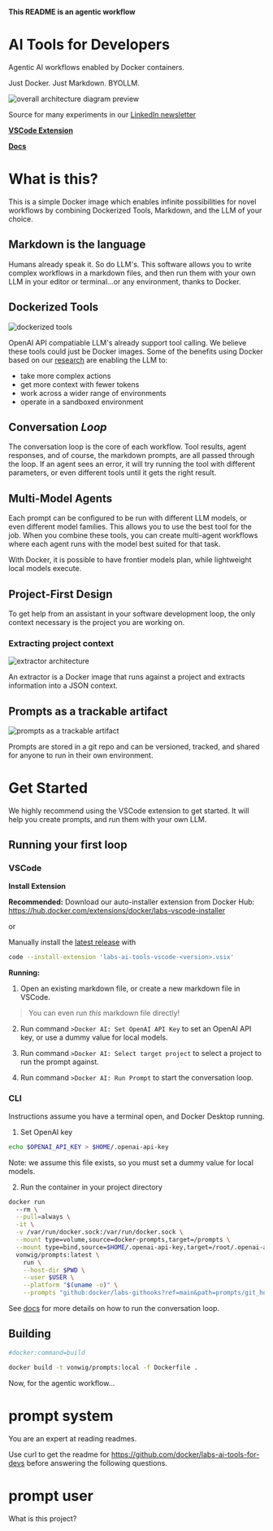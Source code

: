 <!---
---
tools:
  - name: curl
---
-->

**This README is an agentic workflow**

# AI Tools for Developers

Agentic AI workflows enabled by Docker containers.

Just Docker. Just Markdown. BYOLLM.

![overall architecture diagram preview](img1.png)

Source for many experiments in our [LinkedIn newsletter](https://www.linkedin.com/newsletters/docker-labs-genai-7204877599427194882/)

[**VSCode Extension**](https://github.com/docker/labs-ai-tools-vscode)

[**Docs**](https://vonwig.github.io/prompts.docs/)

# What is this?

This is a simple Docker image which enables infinite possibilities for novel workflows by combining Dockerized Tools, Markdown, and the LLM of your choice.

## Markdown is the language

Humans already speak it. So do LLM's. This software allows you to write complex workflows in a markdown files, and then run them with your own LLM in your editor or terminal...or any environment, thanks to Docker.

## Dockerized Tools
![dockerized tools](img4.png)

OpenAI API compatiable LLM's already support tool calling. We believe these tools could just be Docker images. Some of the benefits using Docker based on our [research](https://www.linkedin.com/newsletters/docker-labs-genai-7204877599427194882/) are enabling the LLM to: 
- take more complex actions
- get more context with fewer tokens
- work across a wider range of environments
- operate in a sandboxed environment

## Conversation *Loop*
The conversation loop is the core of each workflow. Tool results, agent responses, and of course, the markdown prompts, are all passed through the loop. If an agent sees an error, it will try running the tool with different parameters, or even different tools until it gets the right result.

## Multi-Model Agents
Each prompt can be configured to be run with different LLM models, or even different model families. This allows you to use the best tool for the job. When you combine these tools, you can create multi-agent workflows where each agent runs with the model best suited for that task. 

With Docker, it is possible to have frontier models plan, while lightweight local models execute.

## Project-First Design
To get help from an assistant in your software development loop, the only context necessary is the project you are working on. 

### Extracting project context
![extractor architecture](img2.png)

An extractor is a Docker image that runs against a project and extracts information into a JSON context.

## Prompts as a trackable artifact
![prompts as a trackable artifact](img3.png)

Prompts are stored in a git repo and can be versioned, tracked, and shared for anyone to run in their own environment.

# Get Started
We highly recommend using the VSCode extension to get started. It will help you create prompts, and run them with your own LLM.

## Running your first loop

### VSCode

**Install Extension**

**Recommended:** Download our auto-installer extension from Docker Hub:
https://hub.docker.com/extensions/docker/labs-vscode-installer

or 

Manually install the [latest release](https://github.com/docker/labs-ai-tools-vscode/releases/latest) with

```sh 
code --install-extension 'labs-ai-tools-vscode-<version>.vsix'
```

**Running:**

1. Open an existing markdown file, or create a new markdown file in VSCode.
> You can even run *this* markdown file directly!

2. Run command `>Docker AI: Set OpenAI API Key` to set an OpenAI API key, or use a dummy value for local models.

3. Run command `>Docker AI: Select target project` to select a project to run the prompt against.

4. Run command `>Docker AI: Run Prompt` to start the conversation loop.

### CLI

Instructions assume you have a terminal open, and Docker Desktop running.

1. Set OpenAI key
```sh
echo $OPENAI_API_KEY > $HOME/.openai-api-key
```
Note: we assume this file exists, so you must set a dummy value for local models.

2. Run the container in your project directory

```sh
docker run 
  --rm \
  --pull=always \
  -it \
  -v /var/run/docker.sock:/var/run/docker.sock \
  --mount type=volume,source=docker-prompts,target=/prompts \
  --mount type=bind,source=$HOME/.openai-api-key,target=/root/.openai-api-key \
  vonwig/prompts:latest \
    run \
    --host-dir $PWD \
    --user $USER \
    --platform "$(uname -o)" \
    --prompts "github:docker/labs-githooks?ref=main&path=prompts/git_hooks"
```

See [docs](https://vonwig.github.io/prompts.docs/#/page/running%20the%20prompt%20engine) for more details on how to run the conversation loop.

## Building

```sh
#docker:command=build

docker build -t vonwig/prompts:local -f Dockerfile .
```

Now, for the agentic workflow...

# prompt system

You are an expert at reading readmes.

Use curl to get the readme for https://github.com/docker/labs-ai-tools-for-devs before answering the following questions.

# prompt user

What is this project?
